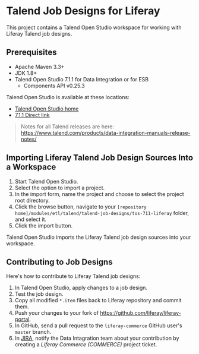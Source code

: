 # Talend Job Designs for Liferay

This project contains a Talend Open Studio workspace for working with Liferay Talend job designs.

## Prerequisites

* Apache Maven 3.3+
* JDK 1.8+
* Talend Open Studio 7.1.1 for Data Integration or for ESB
	* Components API v0.25.3

Talend Open Studio is available at these locations:
* [Talend Open Studio home](https://www.talend.com/products/talend-open-studio/)
* [7.1.1 Direct link](https://download-mirror2.talend.com/esb/release/V7.1.1/TOS_ESB-20181026_1147-V7.1.1.zip)

> Notes for all Talend releases are here: <https://www.talend.com/products/data-integration-manuals-release-notes/>

## Importing Liferay Talend Job Design Sources Into a Workspace

1. Start Talend Open Studio.
1. Select the option to import a project.
1. In the import form, name the project and choose to select the project root directory.
1. Click the browse button, navigate to your `[repository home]/modules/etl/talend/talend-job-designs/tos-711-liferay` folder, and select it.
1. Click the import button.

Talend Open Studio imports the Liferay Talend job design sources into your workspace.

## Contributing to Job Designs

Here's how to contribute to Liferay Talend job designs:

1. In Talend Open Studio, apply changes to a job design.
1. Test the job design.
1. Copy all modified `*.item` files back to Liferay repository and commit them.
1. Push your changes to your fork of <https://github.com/liferay/liferay-portal>. 
1. In GitHub, send a pull request to the `liferay-commerce` GitHub user's `master` branch.
1. In [JIRA](https://issues.liferay.com/projects/COMMERCE/issues), notify the Data Intagration team about your contribution by creating a *Liferay Commerce (COMMERCE)* project ticket.